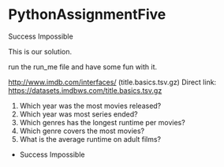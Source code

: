 # PythonAssignmentFive
Success Impossible

This is our solution.

run the run_me file and have some fun with it.

http://www.imdb.com/interfaces/ (title.basics.tsv.gz) Direct link: https://datasets.imdbws.com/title.basics.tsv.gz

1. Which year was the most movies released?
2. Which year was most series ended?
3. Which genres has the longest runtime per movies?
4. Which genre covers the most movies?
5. What is the average runtime on adult films?

- Success Impossible
